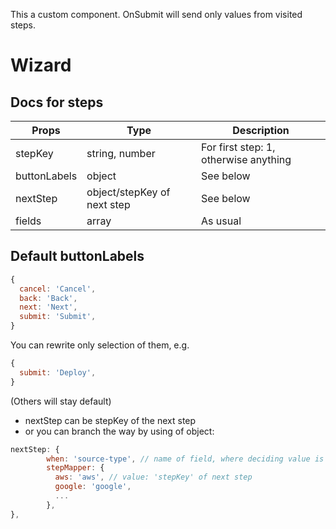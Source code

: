This a custom component. OnSubmit will send only values from visited steps.

# Wizard

## Docs for steps

| Props  | Type  |  Description |
| ------------- | ------------- | ------------- |
| stepKey  | string, number | For first step: 1, otherwise anything |
| buttonLabels  | object  | See below  |
| nextStep  | object/stepKey of next step | See below |
| fields  | array | As usual |

## Default buttonLabels

```jsx
{
  cancel: 'Cancel',
  back: 'Back',
  next: 'Next',
  submit: 'Submit',
}
```

You can rewrite only selection of them, e.g.

```jsx
{
  submit: 'Deploy',
}
```

(Others will stay default)

- nextStep can be stepKey of the next step
- or you can branch the way by using of object:

```jsx
nextStep: {
        when: 'source-type', // name of field, where deciding value is stored
        stepMapper: {
          aws: 'aws', // value: 'stepKey' of next step
          google: 'google',
          ...
        },
},
```
